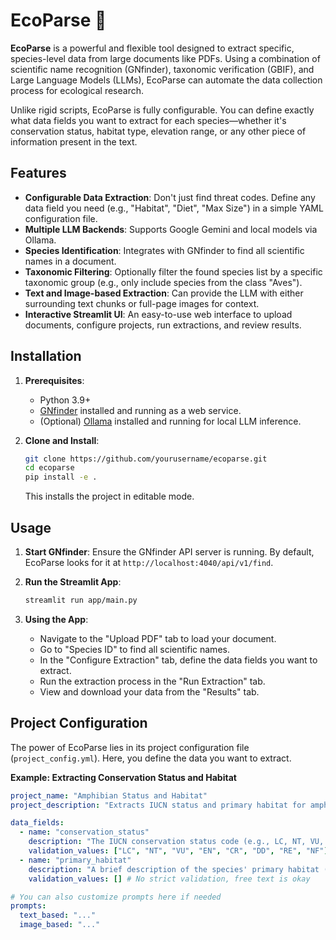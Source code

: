 # EcoParse 🦎

**EcoParse** is a powerful and flexible tool designed to extract specific, species-level data from large documents like PDFs. Using a combination of scientific name recognition (GNfinder), taxonomic verification (GBIF), and Large Language Models (LLMs), EcoParse can automate the data collection process for ecological research.

Unlike rigid scripts, EcoParse is fully configurable. You can define exactly what data fields you want to extract for each species—whether it's conservation status, habitat type, elevation range, or any other piece of information present in the text.

## Features

- **Configurable Data Extraction**: Don't just find threat codes. Define any data field you need (e.g., "Habitat", "Diet", "Max Size") in a simple YAML configuration file.
- **Multiple LLM Backends**: Supports Google Gemini and local models via Ollama.
- **Species Identification**: Integrates with GNfinder to find all scientific names in a document.
- **Taxonomic Filtering**: Optionally filter the found species list by a specific taxonomic group (e.g., only include species from the class "Aves").
- **Text and Image-based Extraction**: Can provide the LLM with either surrounding text chunks or full-page images for context.
- **Interactive Streamlit UI**: An easy-to-use web interface to upload documents, configure projects, run extractions, and review results.

## Installation

1.  **Prerequisites**:
    *   Python 3.9+
    *   [GNfinder](https://github.com/gnames/gnfinder) installed and running as a web service.
    *   (Optional) [Ollama](https://ollama.ai/) installed and running for local LLM inference.

2.  **Clone and Install**:
    ```bash
    git clone https://github.com/yourusername/ecoparse.git
    cd ecoparse
    pip install -e .
    ```
    This installs the project in editable mode.

## Usage

1.  **Start GNfinder**: Ensure the GNfinder API server is running. By default, EcoParse looks for it at `http://localhost:4040/api/v1/find`.

2.  **Run the Streamlit App**:
    ```bash
    streamlit run app/main.py
    ```

3.  **Using the App**:
    *   Navigate to the "Upload PDF" tab to load your document.
    *   Go to "Species ID" to find all scientific names.
    *   In the "Configure Extraction" tab, define the data fields you want to extract.
    *   Run the extraction process in the "Run Extraction" tab.
    *   View and download your data from the "Results" tab.

## Project Configuration

The power of EcoParse lies in its project configuration file (`project_config.yml`). Here, you define the data you want to extract.

**Example: Extracting Conservation Status and Habitat**
```yaml
project_name: "Amphibian Status and Habitat"
project_description: "Extracts IUCN status and primary habitat for amphibian species."

data_fields:
  - name: "conservation_status"
    description: "The IUCN conservation status code (e.g., LC, NT, VU, EN, CR)."
    validation_values: ["LC", "NT", "VU", "EN", "CR", "DD", "RE", "NF"]
  - name: "primary_habitat"
    description: "A brief description of the species' primary habitat (e.g., 'Aquatic', 'Forest Floor', 'Arboreal')."
    validation_values: [] # No strict validation, free text is okay

# You can also customize prompts here if needed
prompts:
  text_based: "..."
  image_based: "..."